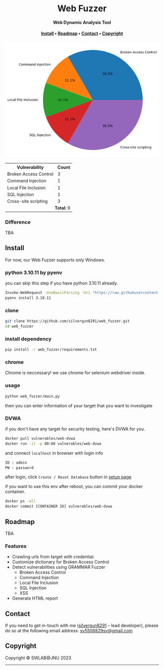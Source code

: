 <div align="center">
    <h1>
        Web Fuzzer
    </h1>
    <h4><b>Web Dynamic Analysis Tool</b></h4>
    <h4>
        <a href="#install">Install</a>
        •
        <a href="#roadmap">Roadmap</a>
        •
        <a href="#contact">Contact</a>
        •
        <a href="#copyright">Copyright</a>
    </h4>
    
### ![chart](./test/example/dvwa/vulnerability_chart.png)

<table>
    <tr>
    <th>Vulnerability</th>
    <th>Count</th>
    </tr>
    <tr>
    <td>Broken Access Control</td>
    <td>3</td>
    </tr>
    <tr>
    <td>Command Injection</td>
    <td>1</td>
    </tr>
    <tr>
    <td>Local File Inclusion</td>
    <td>1</td>
    </tr>
    <tr>
    <td>SQL Injection</td>
    <td>1</td>
    </tr>
    <tr>
    <td>Cross-site scripting</td>
    <td>3</td>
    </tr>
    <tr>
    <td colspan='4' style='text-align: right;'>
        <b>Total:</b> 9
    </td>
    </tr>
</table>
</div>

### Difference 
TBA

## Install
For now, our Web Fuzzer supports only Windows.

### python 3.10.11 by pyenv
you can skip this step if you have python 3.10.11 already.
```sh
Invoke-WebRequest -UseBasicParsing -Uri "https://raw.githubusercontent.com/pyenv-win/pyenv-win/master/pyenv-win/install-pyenv-win.ps1" -OutFile "./install-pyenv-win.ps1"; &"./install-pyenv-win.ps1"
pyenv install 3.10.11 
```

### clone

```sh
git clone https://github.com/silvergun8291/web_fuzzer.git
cd web_fuzzer
```

### install dependency

```sh 
pip install -r web_fuzzer/requirements.txt
```

### chrome

Chrome is neccessary! we use chrome for selenium webdriver inside.

### usage

```sh
python web_fuzzer/main.py
```
then you can enter information of your target that you want to investigate

### DVWA
if you don't have any target for security testing, here's DVWA for you.


```sh
docker pull vulnerables/web-dvwa
docker run -it -p 80:80 vulnerables/web-dvwa
```
and connect `localhost` in browser with login info

```sh
ID : admin
PW : password
```
after login, click `Create / Reset Database` button in [setup page](http://localhost/setup.php)

if you want to use this env after reboot, you can commit your docker container.

```sh
docker ps -all
docker commit [CONTAINER ID] vulnerables/web-dvwa
```

## Roadmap

TBA

### Features

* Crawling urls from target with credential.
* Customize dictionary for Broken Access Control
* Detect vulnerabilities using GRAMMAR Fuzzer
    * Broken Access Control
    * Command Injection
    * Local File Inclusion
    * SQL Injection
    * XSS
* Generate HTML report

## Contact

If you need to get in-touch with me ([silvergun8291](https://github.com/silvergun8291) – lead developer), please do so at the following email address: sv5506829sv@gmail.com

## Copyright

Copyright © SWLAB@JNU 2023

---